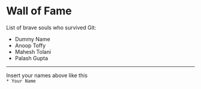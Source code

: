 # Wall of Fame

List of brave souls who survived Git:
* Dummy Name
* Anoop Toffy
* Mahesh Tolani
* Palash Gupta
---
Insert your names above like this\
`* Your Name`

